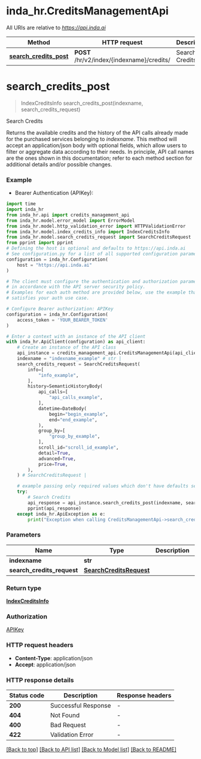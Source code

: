 # inda_hr.CreditsManagementApi

All URIs are relative to *https://api.inda.ai*

Method | HTTP request | Description
------------- | ------------- | -------------
[**search_credits_post**](CreditsManagementApi.md#search_credits_post) | **POST** /hr/v2/index/{indexname}/credits/ | Search Credits


# **search_credits_post**
> IndexCreditsInfo search_credits_post(indexname, search_credits_request)

Search Credits

Returns the available credits and the history of the API calls already made for the purchased services belonging to *indexname*.  This method will accept an application/json body with optional fields, which allow users to filter or aggregate data according to their needs.  In principle, API call names are the ones shown in this documentation; refer to each method section for additional  details and/or possible changes.

### Example

* Bearer Authentication (APIKey):

```python
import time
import inda_hr
from inda_hr.api import credits_management_api
from inda_hr.model.error_model import ErrorModel
from inda_hr.model.http_validation_error import HTTPValidationError
from inda_hr.model.index_credits_info import IndexCreditsInfo
from inda_hr.model.search_credits_request import SearchCreditsRequest
from pprint import pprint
# Defining the host is optional and defaults to https://api.inda.ai
# See configuration.py for a list of all supported configuration parameters.
configuration = inda_hr.Configuration(
    host = "https://api.inda.ai"
)

# The client must configure the authentication and authorization parameters
# in accordance with the API server security policy.
# Examples for each auth method are provided below, use the example that
# satisfies your auth use case.

# Configure Bearer authorization: APIKey
configuration = inda_hr.Configuration(
    access_token = 'YOUR_BEARER_TOKEN'
)

# Enter a context with an instance of the API client
with inda_hr.ApiClient(configuration) as api_client:
    # Create an instance of the API class
    api_instance = credits_management_api.CreditsManagementApi(api_client)
    indexname = "indexname_example" # str | 
    search_credits_request = SearchCreditsRequest(
        info=[
            "info_example",
        ],
        history=SemanticHistoryBody(
            api_calls=[
                "api_calls_example",
            ],
            datetime=DateBody(
                begin="begin_example",
                end="end_example",
            ),
            group_by=[
                "group_by_example",
            ],
            scroll_id="scroll_id_example",
            detail=True,
            advanced=True,
            price=True,
        ),
    ) # SearchCreditsRequest | 

    # example passing only required values which don't have defaults set
    try:
        # Search Credits
        api_response = api_instance.search_credits_post(indexname, search_credits_request)
        pprint(api_response)
    except inda_hr.ApiException as e:
        print("Exception when calling CreditsManagementApi->search_credits_post: %s\n" % e)
```


### Parameters

Name | Type | Description  | Notes
------------- | ------------- | ------------- | -------------
 **indexname** | **str**|  |
 **search_credits_request** | [**SearchCreditsRequest**](SearchCreditsRequest.md)|  |

### Return type

[**IndexCreditsInfo**](IndexCreditsInfo.md)

### Authorization

[APIKey](../README.md#APIKey)

### HTTP request headers

 - **Content-Type**: application/json
 - **Accept**: application/json


### HTTP response details

| Status code | Description | Response headers |
|-------------|-------------|------------------|
**200** | Successful Response |  -  |
**404** | Not Found |  -  |
**400** | Bad Request |  -  |
**422** | Validation Error |  -  |

[[Back to top]](#) [[Back to API list]](../README.md#documentation-for-api-endpoints) [[Back to Model list]](../README.md#documentation-for-models) [[Back to README]](../README.md)

